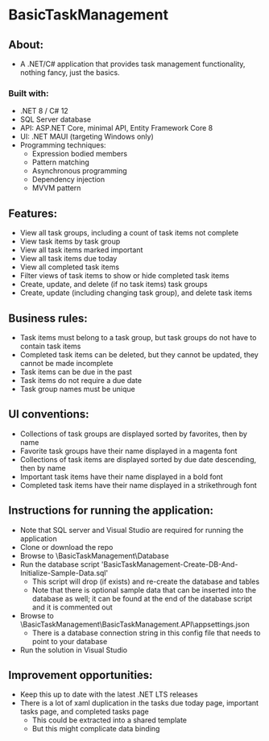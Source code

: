 # BasicTaskManagement

## About:
- A .NET/C# application that provides task management functionality, nothing fancy, just the basics.

### Built with:
- .NET 8 / C# 12
- SQL Server database
- API: ASP.NET Core, minimal API, Entity Framework Core 8
- UI: .NET MAUI (targeting Windows only)
- Programming techniques:
	- Expression bodied members
	- Pattern matching
	- Asynchronous programming
	- Dependency injection
	- MVVM pattern

## Features:
- View all task groups, including a count of task items not complete
- View task items by task group
- View all task items marked important
- View all task items due today
- View all completed task items
- Filter views of task items to show or hide completed task items
- Create, update, and delete (if no task items) task groups
- Create, update (including changing task group), and delete task items

## Business rules:
- Task items must belong to a task group, but task groups do not have to contain task items
- Completed task items can be deleted, but they cannot be updated, they cannot be made incomplete
- Task items can be due in the past
- Task items do not require a due date
- Task group names must be unique

## UI conventions:
- Collections of task groups are displayed sorted by favorites, then by name
- Favorite task groups have their name displayed in a magenta font
- Collections of task items are displayed sorted by due date descending, then by name
- Important task items have their name displayed in a bold font
- Completed task items have their name displayed in a strikethrough font

## Instructions for running the application:
- Note that SQL server and Visual Studio are required for running the application
- Clone or download the repo
- Browse to \BasicTaskManagement\Database
- Run the database script 'BasicTaskManagement-Create-DB-And-Initialize-Sample-Data.sql'
	- This script will drop (if exists) and re-create the database and tables
	- Note that there is optional sample data that can be inserted into the database as well; it can be found at the end of the database script and it is commented out
- Browse to \BasicTaskManagement\BasicTaskManagement.API\appsettings.json
	- There is a database connection string in this config file that needs to point to your database
- Run the solution in Visual Studio

## Improvement opportunities:
- Keep this up to date with the latest .NET LTS releases
- There is a lot of xaml duplication in the tasks due today page, important tasks page, and completed tasks page
	- This could be extracted into a shared template
	- But this might complicate data binding
